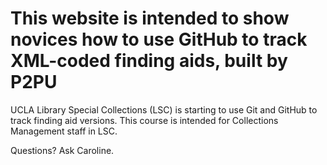 # This website is intended to show novices how to use GitHub to track XML-coded finding aids, built by P2PU
UCLA Library Special Collections (LSC) is starting to use Git and GitHub to track finding aid versions. This course is intended for Collections Management staff in LSC.

Questions? Ask Caroline.
